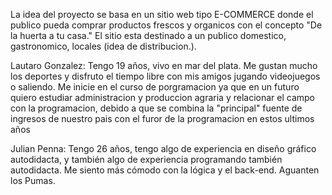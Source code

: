 La idea del proyecto se basa en un sitio web tipo E-COMMERCE donde el publico pueda comprar productos frescos y organicos con el concepto "De la huerta a tu casa." 
El sitio esta destinado a un publico domestico, gastronomico, locales (idea de distribucion.).


Lautaro Gonzalez: Tengo 19 años, vivo en mar del plata. Me gustan mucho los deportes y disfruto el tiempo libre con mis amigos jugando videojuegos o saliendo.
Me inicie en el curso de porgramacion ya que en un futuro quiero estudiar administracion y produccion agraria y relacionar el campo con la programacion, debido a que se combina
la "principal" fuente de ingresos de nuestro pais con el furor de la programacion en estos ultimos años

Julian Penna: Tengo 26 años, tengo algo de experiencia en diseño gráfico autodidacta, y también algo de experiencia programando también autodidacta. Me siento más cómodo con la lógica y el back-end. Aguanten los Pumas.